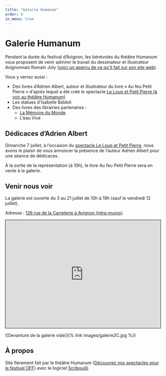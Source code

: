 ```yaml
---
title: "Galerie Humanum"
order: 0
in_menu: true
---
```

# Galerie Humanum

Pendant la durée du festival d’Avignon, les bénévoles du théâtre Humanum vous proposent de venir admirer le travail du dessinateur et illustrateur Avignonnais Romain Joly ([voici un aperçu de ce qu'il fait sur son site web](https://romainjolyyy.com/)).

Vous y verrez aussi :
- Des livres d’Adrien Albert, auteur et illustrateur du livre « Au feu Petit Pierre » d'après lequel a été créé le spectacle [Le Loup et Petit Pierre (à voir au théâtre Humanum)](https://theatrehumanum.fr/programme/2024/le-loup-et-petit-pierre/)
- Les statues d'Isabelle Baldoli
- Des livres des librairies partenaires :
  - [La Mémoire du Monde](https://www.lamemoiredumonde.fr/)
  - L’eau Vive

## Dédicaces d’Adrien Albert
Dimanche 7 juillet, à l’occasion du [spectacle Le Loup et Petit Pierre](https://theatrehumanum.fr/programme/2024/le-loup-et-petit-pierre/), nous avons le plaisir de vous annoncer la présence de l’auteur Adrien Albert pour une séance de dédicaces.

À la sortie de la représentation (à 10h), le livre Au feu Petit Pierre sera en vente à la galerie.

## Venir nous voir

La galerie est ouverte du 3 au 21 juillet de 10h à 19h (sauf le vendredi 12 juillet).

Adresse : [126 rue de la Carreterie à Avignon (intra-muros)](https://www.google.com/maps/place/126+Rue+Carreterie,+84000+Avignon/@43.9514635,4.8164814,20.58z/data=!4m6!3m5!1s0x12b5ec7bf054319f:0x8d65df6079c38f93!8m2!3d43.9514708!4d4.8165778!16s%2Fg%2F11c2czzdv5?entry=tts&g_ep=EgoyMDI0MDYyNi4wKgBIAVAD)

<iframe width="100%" height="350" src="https://www.openstreetmap.org/export/embed.html?bbox=4.815305471420289%2C43.950804596515%2C4.817821383476258%2C43.9521640181931&amp;layer=mapnik&amp;marker=43.95148431124092%2C4.816563427448273" style="border: 1px solid black"></iframe>

![Devanture de la galerie vide]({% link images/galerie2C.jpg %}) 

## À propos

Site fièrement fait par le théâtre Humanum ([Découvrez nos spectacles pour le festival OFF](https://theatrehumanum.fr/programme/2024)) avec le logiciel [Scribouilli](https://scribouilli.org/). 